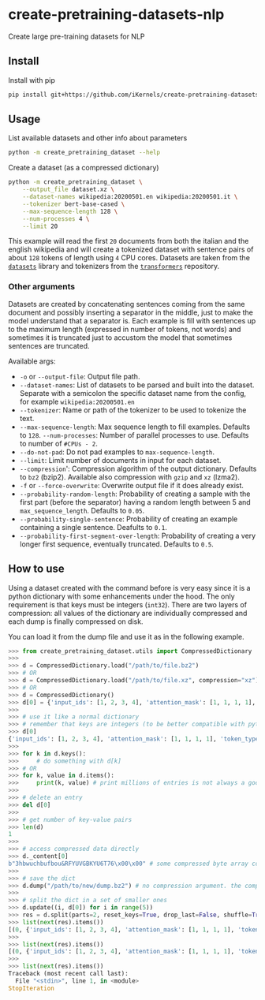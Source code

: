 # create-pretraining-datasets-nlp
Create large pre-training datasets for NLP

## Install

Install with pip

```bash
pip install git+https://github.com/iKernels/create-pretraining-datasets-nlp.git --upgrade
```

## Usage

List available datasets and other info about parameters
```bash
python -m create_pretraining_dataset --help
```

Create a dataset (as a compressed dictionary)
```bash
python -m create_pretraining_dataset \
    --output_file dataset.xz \
    --dataset-names wikipedia:20200501.en wikipedia:20200501.it \
    --tokenizer bert-base-cased \
    --max-sequence-length 128 \
    --num-processes 4 \
    --limit 20
```

This example will read the first `20` documents from both the italian and the english wikipedia and will create a tokenized dataset with sentence pairs of about `128` tokens of length using `4` CPU cores. Datasets are taken from the [`datasets`](https://huggingface.co/docs/datasets/) library and tokenizers from the [`transformers`](https://huggingface.co/transformers/) repository.

### Other arguments

Datasets are created by concatenating sentences coming from the same document and possibly inserting a separator in the middle, just to make the model understand that a separator is. Each example is fill with sentences up to the maximum length (expressed in number of tokens, not words) and sometimes it is truncated just to accustom the model that sometimes sentences are truncated.

Available args:

- `-o` or `--output-file`:  Output file path.
- `--dataset-names`: List of datasets to be parsed and built into the dataset. Separate with a semicolon the specific dataset name from the config, for example `wikipedia:20200501.en`
- `--tokenizer`: Name or path of the tokenizer to be used to tokenize the text.
- `--max-sequence-length`: Max sequence length to fill examples. Defaults to `128`.
`--num-processes`: Number of parallel processes to use. Defaults to number of `#CPUs - 2`.
- `--do-not-pad`: Do not pad examples to `max-sequence-length`.
- `--limit`: Limit number of documents in input for each dataset.
- `--compression`': Compression algorithm of the output dictionary. Defaults to `bz2` (bzip2). Available also compression with `gzip` and `xz` (lzma2).
- `-f` or `--force-overwrite`: Overwrite output file if it does already exist.
- `--probability-random-length`: Probability of creating a sample with the first part (before the separator) having a random length between 5 and `max_sequence_length`. Defaults to `0.05`.
- `--probability-single-sentence`: Probability of creating an example containing a single sentence. Deafults to `0.1`.
- `--probability-first-segment-over-length`: Probability of creating a very longer first sequence, eventually truncated. Defaults to `0.5`.

## How to use

Using a dataset created with the command before is very easy since it is a python dictionary with some enhancements under the hood. The only requirement is that keys must be integers (`int32`). There are two layers of compression: all values of the dictionary are individually compressed and each dump is finally compressed on disk.

You can load it from the dump file and use it as in the following example.
```python
>>> from create_pretraining_dataset.utils import CompressedDictionary
>>> 
>>> d = CompressedDictionary.load("/path/to/file.bz2")
>>> # OR
>>> d = CompressedDictionary.load("/path/to/file.xz", compression="xz")
>>> # OR
>>> d = CompressedDictionary()
>>> d[0] = {'input_ids': [1, 2, 3, 4], 'attention_mask': [1, 1, 1, 1], 'token_type_ids': [0, 0, 1, 1], 'words_tails': [True, False, True, True]}
>>>
>>> # use it like a normal dictionary
>>> # remember that keys are integers (to be better compatible with pytorch dataset indexing with integers)
>>> d[0]
{'input_ids': [1, 2, 3, 4], 'attention_mask': [1, 1, 1, 1], 'token_type_ids': [0, 0, 1, 1], 'words_tails': [True, False, True, True]}
>>>
>>> for k in d.keys():
>>>     # do something with d[k]
>>> # OR
>>> for k, value in d.items():
>>>     print(k, value) # print millions of entries is not always a good idea...
>>>
>>> # delete an entry
>>> del d[0]
>>>
>>> # get number of key-value pairs
>>> len(d)
1
>>>
>>> # access compressed data directly
>>> d._content[0]
b"3hbwuchbufbou&RFYUVGBKYU6T76\x00\x00" # some compressed byte array corresponding to the d[0] value
>>>
>>> # save the dict
>>> d.dump("/path/to/new/dump.bz2") # no compression argument. the compression is the same used for values.
>>>
>>> # split the dict in a set of smaller ones
>>> d.update((i, d[0]) for i in range(5))
>>> res = d.split(parts=2, reset_keys=True, drop_last=False, shuffle=True) # split are returned as a generator
>>> list(next(res).items())
[(0, {'input_ids': [1, 2, 3, 4], 'attention_mask': [1, 1, 1, 1], 'token_type_ids': [0, 0, 1, 1], 'words_tails': [True, False, True, True]}), (1, {'input_ids': [1, 2, 3, 4], 'attention_mask': [1, 1, 1, 1], 'token_type_ids': [0, 0, 1, 1], 'words_tails': [True, False, True, True]}), (2, {'input_ids': [1, 2, 3, 4], 'attention_mask': [1, 1, 1, 1], 'token_type_ids': [0, 0, 1, 1], 'words_tails': [True, False, True, True]})]
>>>
>>> list(next(res).items())
[(0, {'input_ids': [1, 2, 3, 4], 'attention_mask': [1, 1, 1, 1], 'token_type_ids': [0, 0, 1, 1], 'words_tails': [True, False, True, True]}), (1, {'input_ids': [1, 2, 3, 4], 'attention_mask': [1, 1, 1, 1], 'token_type_ids': [0, 0, 1, 1], 'words_tails': [True, False, True, True]})]
>>>
>>> list(next(res).items())
Traceback (most recent call last):
  File "<stdin>", line 1, in <module>
StopIteration
```
